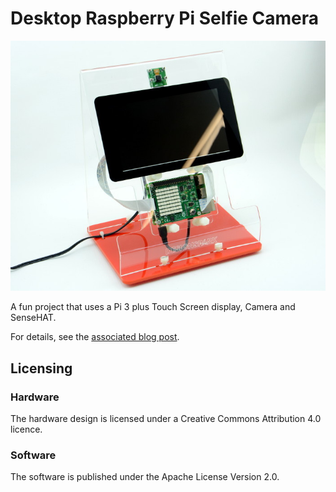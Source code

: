 # Desktop Raspberry Pi Selfie Camera

![Finished camera](/images/camera.jpg)

A fun project that uses a Pi 3 plus Touch Screen display, Camera and SenseHAT.

For details, see the [associated blog post](https://www.rs-online.com/designspark/home).

## Licensing

### Hardware

The hardware design is licensed under a Creative Commons Attribution 4.0 licence.

### Software

The software is published under the Apache License Version 2.0.
